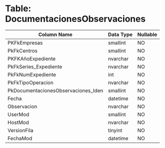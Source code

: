 # Table: DocumentacionesObservaciones

| Column Name | Data Type | Nullable |
|-------------|-----------|----------|
| PKFkEmpresas | smallint | NO |
| PkFkCentros | smallint | NO |
| PKFKAñoExpediente | nvarchar | NO |
| PkFkSeries_Expediente | nvarchar | NO |
| PkFkNumExpediente | int | NO |
| PkFkTipoOperacion | nvarchar | NO |
| PkDocumentacionesObservaciones_Iden | smallint | NO |
| Fecha | datetime | NO |
| Observacion | nvarchar | NO |
| UserMod | smallint | NO |
| HostMod | nvarchar | NO |
| VersionFila | tinyint | NO |
| FechaMod | datetime | NO |
